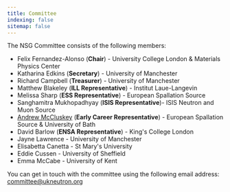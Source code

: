 ```yaml
---
title: Committee
indexing: false
sitemap: false
---
```


The NSG Committee consists of the following members:
- Felix Fernandez-Alonso (**Chair**) - University College London & Materials Physics Center
- Katharina Edkins (**Secretary**) - University of Manchester
- Richard Campbell (**Treasurer**) - University of Manchester
- Matthew Blakeley (**ILL Representative**) - Institut Laue-Langevin
- Melissa Sharp (**ESS Representative**) - European Spallation Source
- Sanghamitra Mukhopadhyay (**ISIS Representative**)- ISIS Neutron and Muon Source
- [Andrew McCluskey](https://armccluskey.com) (**Early Career Representative**) - European Spallation Source & University of Bath
- David Barlow (**ENSA Representative**) - King's College London
- Jayne Lawrence - University of Manchester
- Elisabetta Canetta - St Mary's University
- Eddie Cussen - University of Sheffield
- Emma McCabe - University of Kent

You can get in touch with the committee using the following email address: [committee@ukneutron.org](mailto:committee@ukneutron.org)
